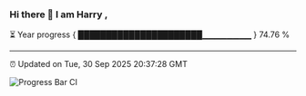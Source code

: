 ### Hi there 👋 I am Harry , 

⏳ Year progress { ██████████████████████▁▁▁▁▁▁▁▁ } 74.76 %

---

⏰ Updated on Tue, 30 Sep 2025 20:37:28 GMT

![Progress Bar CI](https://github.com/duykhang68/duykhang68/workflows/Progress%20Bar%20CI/badge.svg)
